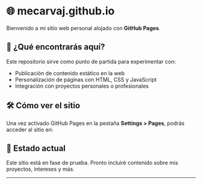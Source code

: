 # 🌐 mecarvaj.github.io

Bienvenido a mi sitio web personal alojado con **GitHub Pages**.

## 🚀 ¿Qué encontrarás aquí?

Este repositorio sirve como punto de partida para experimentar con:
- Publicación de contenido estático en la web
- Personalización de páginas con HTML, CSS y JavaScript
- Integración con proyectos personales o profesionales

## 🛠️ Cómo ver el sitio

Una vez activado GitHub Pages en la pestaña **Settings > Pages**, podrás acceder al sitio en:


## 📄 Estado actual

Este sitio está en fase de prueba. Pronto incluiré contenido sobre mis proyectos, intereses y más.

---
